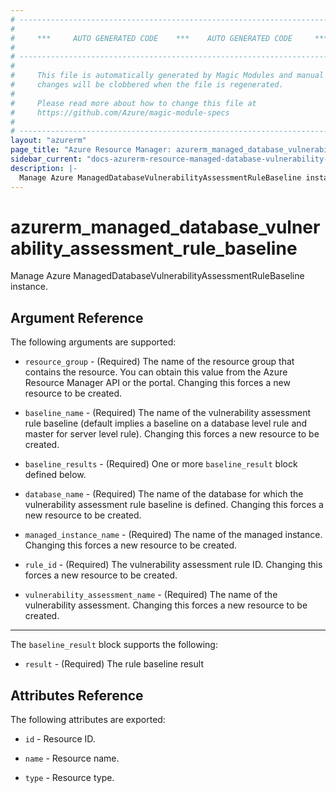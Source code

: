 ```yaml
---
# ----------------------------------------------------------------------------
#
#     ***     AUTO GENERATED CODE    ***    AUTO GENERATED CODE     ***
#
# ----------------------------------------------------------------------------
#
#     This file is automatically generated by Magic Modules and manual
#     changes will be clobbered when the file is regenerated.
#
#     Please read more about how to change this file at
#     https://github.com/Azure/magic-module-specs
#
# ----------------------------------------------------------------------------
layout: "azurerm"
page_title: "Azure Resource Manager: azurerm_managed_database_vulnerability_assessment_rule_baseline"
sidebar_current: "docs-azurerm-resource-managed-database-vulnerability-assessment-rule-baseline"
description: |-
  Manage Azure ManagedDatabaseVulnerabilityAssessmentRuleBaseline instance.
---
```


# azurerm_managed_database_vulnerability_assessment_rule_baseline

Manage Azure ManagedDatabaseVulnerabilityAssessmentRuleBaseline instance.


## Argument Reference

The following arguments are supported:

* `resource_group` - (Required) The name of the resource group that contains the resource. You can obtain this value from the Azure Resource Manager API or the portal. Changing this forces a new resource to be created.

* `baseline_name` - (Required) The name of the vulnerability assessment rule baseline (default implies a baseline on a database level rule and master for server level rule). Changing this forces a new resource to be created.

* `baseline_results` - (Required) One or more `baseline_result` block defined below.

* `database_name` - (Required) The name of the database for which the vulnerability assessment rule baseline is defined. Changing this forces a new resource to be created.

* `managed_instance_name` - (Required) The name of the managed instance. Changing this forces a new resource to be created.

* `rule_id` - (Required) The vulnerability assessment rule ID. Changing this forces a new resource to be created.

* `vulnerability_assessment_name` - (Required) The name of the vulnerability assessment. Changing this forces a new resource to be created.

---

The `baseline_result` block supports the following:

* `result` - (Required) The rule baseline result

## Attributes Reference

The following attributes are exported:

* `id` - Resource ID.

* `name` - Resource name.

* `type` - Resource type.
